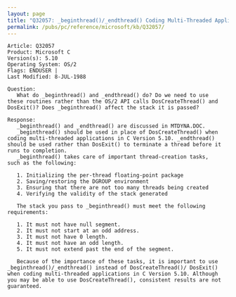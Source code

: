 ```yaml
---
layout: page
title: "Q32057: _beginthread()/_endthread() Coding Multi-Threaded Applications"
permalink: /pubs/pc/reference/microsoft/kb/Q32057/
---
```


	Article: Q32057
	Product: Microsoft C
	Version(s): 5.10
	Operating System: OS/2
	Flags: ENDUSER |
	Last Modified: 8-JUL-1988
	
	Question:
	   What do _beginthread() and _endthread() do? Do we need to use
	these routines rather than the OS/2 API calls DosCreateThread() and
	DosExit()? Does _beginthread() affect the stack it is passed?
	
	Response:
	   _beginthread() and _endthread() are discussed in MTDYNA.DOC.
	   _beginthread() should be used in place of DosCreateThread() when
	coding multi-threaded applications in C Version 5.10. _endthread()
	should be used rather than DosExit() to terminate a thread before it
	runs to completion.
	   _beginthread() takes care of important thread-creation tasks,
	such as the following:
	
	   1. Initializing the per-thread floating-point package
	   2. Saving/restoring the DGROUP environment
	   3. Ensuring that there are not too many threads being created
	   4. Verifying the validity of the stack generated
	
	   The stack you pass to _beginthread() must meet the following
	requirements:
	
	   1. It must not have null segment.
	   2. It must not start at an odd address.
	   3. It must not have 0 length.
	   4. It must not have an odd length.
	   5. It must not extend past the end of the segment.
	
	   Because of the importance of these tasks, it is important to use
	_beginthread()/_endthread() instead of DosCreateThread()/ DosExit()
	when coding multi-threaded applications in C Version 5.10. Although
	you may be able to use DosCreateThread(), consistent results are not
	guaranteed.
